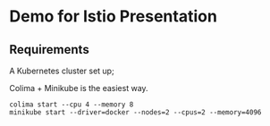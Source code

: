 # Demo for Istio Presentation

## Requirements

A Kubernetes cluster set up;

Colima + Minikube is the easiest way.

```
colima start --cpu 4 --memory 8
minikube start --driver=docker --nodes=2 --cpus=2 --memory=4096
```